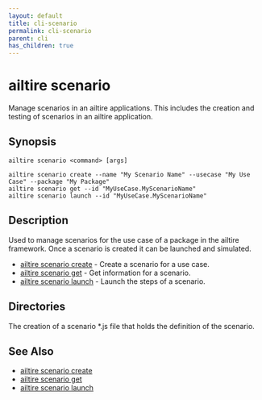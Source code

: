 ```yaml
---
layout: default
title: cli-scenario
permalink: cli-scenario
parent: cli
has_children: true
---
```


# ailtire scenario

Manage scenarios in an ailtire applications. This includes the creation and testing of scenarios in an ailtire
application.

## Synopsis

```shell
ailtire scenario <command> [args]

ailtire scenario create --name "My Scenario Name" --usecase "My Use Case" --package "My Package"
ailtire scenario get --id "MyUseCase.MyScenarioName"
ailtire scenario launch --id "MyUseCase.MyScenarioName"
```

## Description

Used to manage scenarios for the use case of a package in the ailtire framework. Once a scenario is created it can be
launched and simulated.

* [ailtire scenario create](cli-scenario-create) - Create a scenario for a use case.
* [ailtire scenario get](cli-scenario-get) - Get information for a scenario.
* [ailtire scenario launch](cli-scenario-launch) - Launch the steps of a scenario.

## Directories

The creation of a scenario *.js file that holds the definition of the scenario.

## See Also

* [ailtire scenario create](cli-scenario-create)
* [ailtire scenario get](cli-scenario-get)
* [ailtire scenario launch](cli-scenario-launch)
